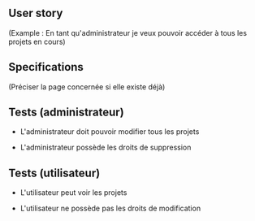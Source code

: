 ## User story

(Example : En tant qu'administrateur je veux pouvoir accéder à tous les projets en cours)

## Specifications

(Préciser la page concernée si elle existe déjà)

## Tests (administrateur)

* L'administrateur doit pouvoir modifier tous les projets

* L'administrateur possède les droits de suppression

## Tests (utilisateur)

* L'utilisateur peut voir les projets 

* L'utilisateur ne possède pas les droits de modification

